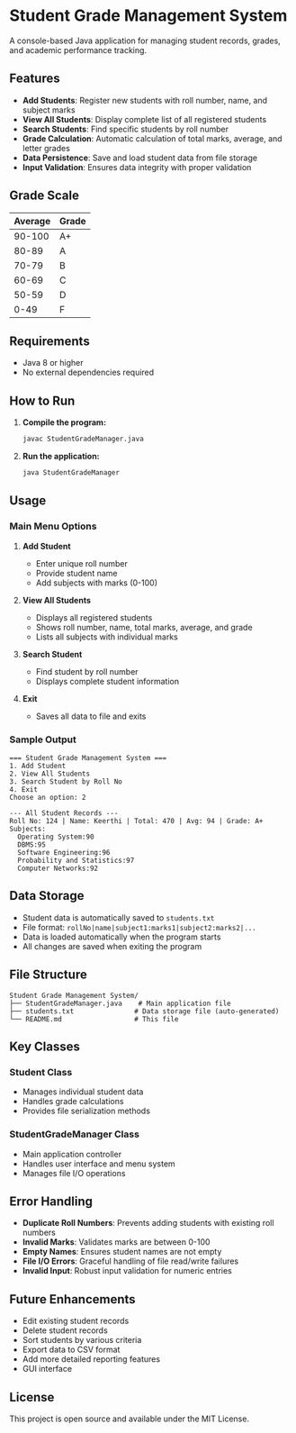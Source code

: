 # Student Grade Management System

A console-based Java application for managing student records, grades, and academic performance tracking.

## Features

- **Add Students**: Register new students with roll number, name, and subject marks
- **View All Students**: Display complete list of all registered students
- **Search Students**: Find specific students by roll number
- **Grade Calculation**: Automatic calculation of total marks, average, and letter grades
- **Data Persistence**: Save and load student data from file storage
- **Input Validation**: Ensures data integrity with proper validation

## Grade Scale

| Average | Grade |
|---------|-------|
| 90-100  | A+    |
| 80-89   | A     |
| 70-79   | B     |
| 60-69   | C     |
| 50-59   | D     |
| 0-49    | F     |

## Requirements

- Java 8 or higher
- No external dependencies required

## How to Run

1. **Compile the program:**
   ```bash
   javac StudentGradeManager.java
   ```

2. **Run the application:**
   ```bash
   java StudentGradeManager
   ```

## Usage

### Main Menu Options

1. **Add Student**
   - Enter unique roll number
   - Provide student name
   - Add subjects with marks (0-100)

2. **View All Students**
   - Displays all registered students
   - Shows roll number, name, total marks, average, and grade
   - Lists all subjects with individual marks

3. **Search Student**
   - Find student by roll number
   - Displays complete student information

4. **Exit**
   - Saves all data to file and exits

### Sample Output

```
=== Student Grade Management System ===
1. Add Student
2. View All Students
3. Search Student by Roll No
4. Exit
Choose an option: 2

--- All Student Records ---
Roll No: 124 | Name: Keerthi | Total: 470 | Avg: 94 | Grade: A+
Subjects:
  Operating System:90
  DBMS:95
  Software Engineering:96
  Probability and Statistics:97
  Computer Networks:92
```

## Data Storage

- Student data is automatically saved to `students.txt`
- File format: `rollNo|name|subject1:marks1|subject2:marks2|...`
- Data is loaded automatically when the program starts
- All changes are saved when exiting the program

## File Structure

```
Student Grade Management System/
├── StudentGradeManager.java    # Main application file
├── students.txt               # Data storage file (auto-generated)
└── README.md                  # This file
```

## Key Classes

### Student Class
- Manages individual student data
- Handles grade calculations
- Provides file serialization methods

### StudentGradeManager Class
- Main application controller
- Handles user interface and menu system
- Manages file I/O operations

## Error Handling

- **Duplicate Roll Numbers**: Prevents adding students with existing roll numbers
- **Invalid Marks**: Validates marks are between 0-100
- **Empty Names**: Ensures student names are not empty
- **File I/O Errors**: Graceful handling of file read/write failures
- **Invalid Input**: Robust input validation for numeric entries

## Future Enhancements

- Edit existing student records
- Delete student records
- Sort students by various criteria
- Export data to CSV format
- Add more detailed reporting features
- GUI interface

## License

This project is open source and available under the MIT License.